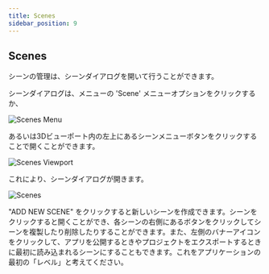 ```yaml
---
title: Scenes
sidebar_position: 9
---
```


## Scenes

シーンの管理は、シーンダイアログを開いて行うことができます。

シーンダイアログは、メニューの 'Scene' メニューオプションをクリックするか、

![Scenes Menu][1]

あるいは3Dビューポート内の左上にあるシーンメニューボタンをクリックすることで開くことができます。

![Scenes Viewport][2]

これにより、シーンダイアログが開きます。

![Scenes][3]

"ADD NEW SCENE" をクリックすると新しいシーンを作成できます。シーンをクリックすると開くことができ、各シーンの右側にあるボタンをクリックしてシーンを複製したり削除したりすることができます。また、左側のバナーアイコンをクリックして、アプリを公開するときやプロジェクトをエクスポートするときに最初に読み込まれるシーンにすることもできます。これをアプリケーションの最初の「レベル」と考えてください。

[1]: /images/user-manual/editor/scenes-menu.jpg
[2]: /images/user-manual/editor/scenes-viewport.jpg
[3]: /images/user-manual/editor/scenes.jpg
